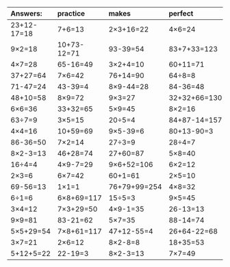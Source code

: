 | Answers: | practice | makes | perfect | ! |
| :--- | :--- | :--- | :--- | :--- |
| 23+12-17=18 | 7+6=13 | 2×3+16=22 | 4×6=24 | 77+28+9=114 | 
| 9×2=18 | 10+73-12=71 | 93-39=54 | 83+7+33=123 | 48÷6=8 | 
| 4×7=28 | 65-16=49 | 3×2+4=10 | 60+11=71 | 5×2=10 | 
| 37+27=64 | 7×6=42 | 76+14=90 | 64÷8=8 | 72÷8=9 | 
| 71-47=24 | 43-39=4 | 8×9-44=28 | 84-36=48 | 39+50=89 | 
| 48+10=58 | 8×9=72 | 9×3=27 | 32+32+66=130 | 4+33-34=3 | 
| 6×6=36 | 33+32=65 | 5×9=45 | 8×2=16 | 79+33-55=57 | 
| 63÷7=9 | 3×5=15 | 20÷5=4 | 84+87-14=157 | 31+24=55 | 
| 4×4=16 | 10+59=69 | 9×5-39=6 | 80+13-90=3 | 42÷7=6 | 
| 86-36=50 | 7×2=14 | 27÷3=9 | 28÷4=7 | 3×6=18 | 
| 8×2-3=13 | 46+28=74 | 27+60=87 | 5×8=40 | 2×2+17=21 | 
| 16÷4=4 | 4×9-7=29 | 9×6+52=106 | 6×2=12 | 3×8=24 | 
| 2×3=6 | 6×7=42 | 60+1=61 | 2×5=10 | 26+16=42 | 
| 69-56=13 | 1×1=1 | 76+79+99=254 | 4×8=32 | 2×8=16 | 
| 6÷1=6 | 6×8+69=117 | 15÷5=3 | 9×5=45 | 90-22=68 | 
| 3×4=12 | 7×3+29=50 | 4×9-1=35 | 26-13=13 | 31+19=50 | 
| 9×9=81 | 83-21=62 | 5×7=35 | 88-14=74 | 35+22=57 | 
| 5×5+29=54 | 7×8+61=117 | 47+12-55=4 | 26+64-22=68 | 96-7=89 | 
| 3×7=21 | 2×6=12 | 8×2-8=8 | 18+35=53 | 48+41=89 | 
| 5+12+5=22 | 22-19=3 | 8×2-3=13 | 7×7=49 | 93-21=72 | 
